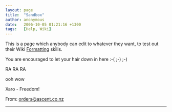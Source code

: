 ```yaml
---
layout: page
title:  "Sandbox"
author: anonymous
date:   2006-10-05 01:21:16 +1300
tags:   [Help, Wiki]
---
```


This is a page which anybody can edit to whatever they want, to test out their Wiki [Formatting](formatting.md) skills.

You are encouraged to let your hair down in here :-( ;-) ;-)

RA RA RA

ooh wow

Xaro - Freedom!

From: orders@ascent.co.nz

----
